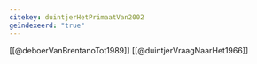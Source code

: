 ```yaml
---
citekey: duintjerHetPrimaatVan2002
geïndexeerd: "true"
---
```

[[@deboerVanBrentanoTot1989]]
[[@duintjerVraagNaarHet1966]]


